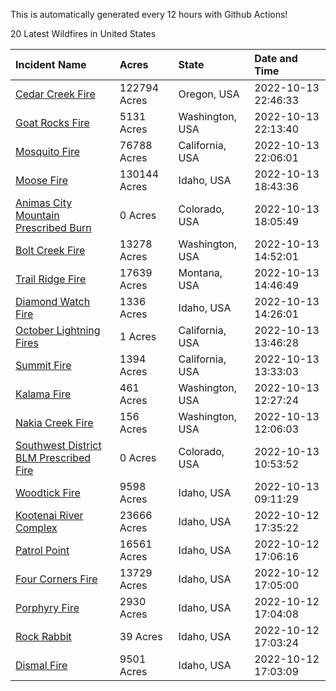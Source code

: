 This is automatically generated every 12 hours with Github Actions!

20 Latest Wildfires in United States

 | Incident Name | Acres | State | Date and Time |
|:---|:---|:---|:---|
| [Cedar Creek Fire](https://inciweb.nwcg.gov/incident/8307/) | 122794 Acres | Oregon, USA | 2022-10-13 22:46:33 |
| [Goat Rocks Fire](https://inciweb.nwcg.gov/incident/8415/) | 5131 Acres | Washington, USA | 2022-10-13 22:13:40 |
| [Mosquito Fire](https://inciweb.nwcg.gov/incident/8398/) | 76788 Acres | California, USA | 2022-10-13 22:06:01 |
| [Moose Fire](https://inciweb.nwcg.gov/incident/8249/) | 130144 Acres | Idaho, USA | 2022-10-13 18:43:36 |
| [Animas City Mountain Prescribed Burn](https://inciweb.nwcg.gov/incident/7688/) | 0 Acres | Colorado, USA | 2022-10-13 18:05:49 |
| [Bolt Creek Fire](https://inciweb.nwcg.gov/incident/8417/) | 13278 Acres | Washington, USA | 2022-10-13 14:52:01 |
| [Trail Ridge Fire](https://inciweb.nwcg.gov/incident/8365/) | 17639 Acres | Montana, USA | 2022-10-13 14:46:49 |
| [Diamond Watch Fire](https://inciweb.nwcg.gov/incident/8264/) | 1336 Acres | Idaho, USA | 2022-10-13 14:26:01 |
| [October Lightning Fires](https://inciweb.nwcg.gov/incident/8442/) | 1 Acres | California, USA | 2022-10-13 13:46:28 |
| [Summit Fire](https://inciweb.nwcg.gov/incident/8408/) | 1394 Acres | California, USA | 2022-10-13 13:33:03 |
| [Kalama Fire](https://inciweb.nwcg.gov/incident/8420/) | 461 Acres | Washington, USA | 2022-10-13 12:27:24 |
| [Nakia Creek Fire](https://inciweb.nwcg.gov/incident/8443/) | 156 Acres | Washington, USA | 2022-10-13 12:06:03 |
| [Southwest District BLM Prescribed Fire ](https://inciweb.nwcg.gov/incident/7852/) | 0 Acres | Colorado, USA | 2022-10-13 10:53:52 |
| [Woodtick Fire](https://inciweb.nwcg.gov/incident/8253/) | 9598 Acres | Idaho, USA | 2022-10-13 09:11:29 |
| [Kootenai River Complex ](https://inciweb.nwcg.gov/incident/8378/) | 23666 Acres | Idaho, USA | 2022-10-12 17:35:22 |
| [Patrol Point](https://inciweb.nwcg.gov/incident/8357/) | 16561 Acres | Idaho, USA | 2022-10-12 17:06:16 |
| [Four Corners Fire](https://inciweb.nwcg.gov/incident/8331/) | 13729 Acres | Idaho, USA | 2022-10-12 17:05:00 |
| [Porphyry Fire](https://inciweb.nwcg.gov/incident/8334/) | 2930 Acres | Idaho, USA | 2022-10-12 17:04:08 |
| [Rock Rabbit](https://inciweb.nwcg.gov/incident/8400/) | 39 Acres | Idaho, USA | 2022-10-12 17:03:24 |
| [Dismal Fire](https://inciweb.nwcg.gov/incident/8284/) | 9501 Acres | Idaho, USA | 2022-10-12 17:03:09 |
